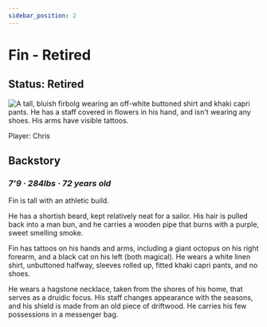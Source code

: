 ```yaml
---
sidebar_position: 2
---
```


# Fin - Retired

## Status: Retired

<p><img alt="A tall, bluish firbolg wearing an off-white buttoned shirt and khaki capri pants. He has a staff covered in flowers in his hand, and isn't wearing any shoes. His arms have visible tattoos." src="/img/fin.jpg"/></p>

Player: Chris

## Backstory

### _7’9 · 284lbs · 72 years old_

Fin is tall with an athletic build.

He has a shortish beard, kept relatively neat for a sailor. His hair is pulled back into a man bun, and he carries a wooden pipe that burns with a purple, sweet smelling smoke.

Fin has tattoos on his hands and arms, including a giant octopus on his right forearm, and a black cat on his left (both magical). He wears a white linen shirt, unbuttoned halfway, sleeves rolled up, fitted khaki capri pants, and no shoes.

He wears a hagstone necklace, taken from the shores of his home, that serves as a druidic focus. His staff changes appearance with the seasons, and his shield is made from an old piece of driftwood. He carries his few possessions in a messenger bag.